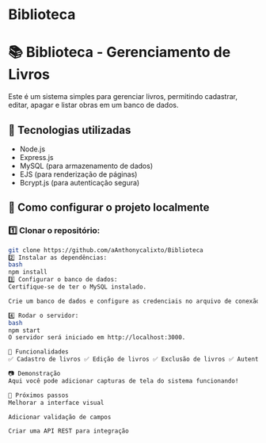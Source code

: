# Biblioteca

# 📚 Biblioteca - Gerenciamento de Livros

Este é um sistema simples para gerenciar livros, permitindo cadastrar, editar, apagar e listar obras em um banco de dados.

## 🚀 Tecnologias utilizadas
- Node.js
- Express.js
- MySQL (para armazenamento de dados)
- EJS (para renderização de páginas)
- Bcrypt.js (para autenticação segura)

## 🔧 Como configurar o projeto localmente
### 1️⃣ Clonar o repositório:
```bash
git clone https://github.com/aAnthonycalixto/Biblioteca
2️⃣ Instalar as dependências:
bash
npm install
3️⃣ Configurar o banco de dados:
Certifique-se de ter o MySQL instalado.

Crie um banco de dados e configure as credenciais no arquivo de conexão.

4️⃣ Rodar o servidor:
bash
npm start
O servidor será iniciado em http://localhost:3000.

📌 Funcionalidades
✅ Cadastro de livros ✅ Edição de livros ✅ Exclusão de livros ✅ Autenticação de usuários

📷 Demonstração
Aqui você pode adicionar capturas de tela do sistema funcionando!

🎯 Próximos passos
Melhorar a interface visual

Adicionar validação de campos

Criar uma API REST para integração
